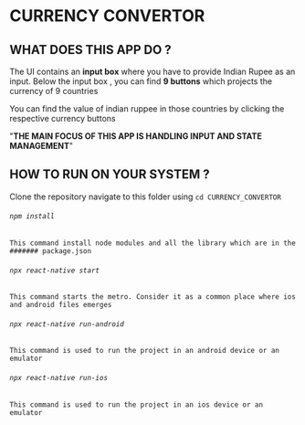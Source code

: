 # CURRENCY CONVERTOR

## WHAT DOES THIS APP DO ?

   The UI contains an **input box** where you have to provide Indian Rupee as an input.
   Below the input box , you can find **9 buttons** which projects the currency of 9 countries
   
   You can find the value of indian ruppee in those countries by clicking the respective currency buttons
   
   "**THE MAIN FOCUS OF THIS APP IS HANDLING INPUT AND STATE MANAGEMENT**"

## HOW TO RUN ON YOUR SYSTEM ?

Clone the repository
navigate to this folder using ``cd CURRENCY_CONVERTOR``

###### ``npm install``
	
	This command install node modules and all the library which are in the ####### package.json 
	
	
###### ``npx react-native start``

	This command starts the metro. Consider it as a common place where ios and android files emerges
	
	
###### ``npx react-native run-android``

	This command is used to run the project in an android device or an emulator
	

###### ``npx react-native run-ios``

	This command is used to run the project in an ios device or an emulator
	
	
	

